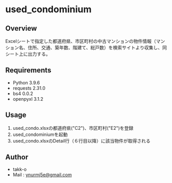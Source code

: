 # used_condominium

## Overview
Excelシートで指定した都道府県、市区町村の中古マンションの物件情報（マンション名、住所、交通、築年数、階建て、総戸数）を検索サイトより収集し、同シート上に出力する。

## Requirements
- Python 3.9.6
- requests 2.31.0
- bs4 0.0.2
- openpyxl 3.1.2

## Usage
1. used_condo.xlsxの都道府県("C2")、市区町村("E2")を登録
1. used_condominiumを起動
1. used_condo.xlsxのDetail行（６行目以降）に該当物件が取得される

## Author
- takk-o
- Mail : ynurmj5e@gmail.com
